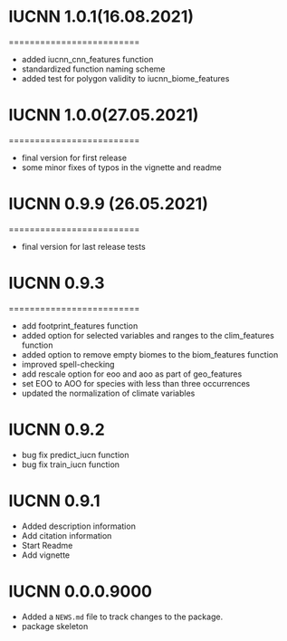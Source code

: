 # IUCNN 1.0.1(16.08.2021)
=========================
* added iucnn_cnn_features function
* standardized function naming scheme
* added test for polygon validity to iucnn_biome_features


# IUCNN 1.0.0(27.05.2021)
=========================
* final version for first release
* some minor fixes of typos in the vignette and readme

# IUCNN 0.9.9 (26.05.2021)
=========================
* final version for last release tests

# IUCNN 0.9.3
=========================

* add footprint_features function
* added option for selected variables and ranges to the clim_features function
* added option to remove empty biomes to the biom_features function
* improved spell-checking
* add rescale option for eoo and aoo as part of geo_features
* set EOO to AOO for species with less than three occurrences
* updated the normalization of climate variables

# IUCNN 0.9.2

* bug fix predict_iucn function
* bug fix train_iucn function

# IUCNN 0.9.1

* Added description information
* Add citation information
* Start Readme
* Add vignette

# IUCNN 0.0.0.9000

* Added a `NEWS.md` file to track changes to the package.
* package skeleton
